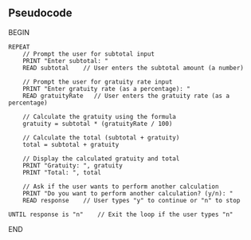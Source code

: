 ## Pseudocode

BEGIN

    REPEAT
        // Prompt the user for subtotal input
        PRINT "Enter subtotal: "
        READ subtotal    // User enters the subtotal amount (a number)

        // Prompt the user for gratuity rate input
        PRINT "Enter gratuity rate (as a percentage): "
        READ gratuityRate   // User enters the gratuity rate (as a percentage)

        // Calculate the gratuity using the formula
        gratuity = subtotal * (gratuityRate / 100)

        // Calculate the total (subtotal + gratuity)
        total = subtotal + gratuity

        // Display the calculated gratuity and total
        PRINT "Gratuity: ", gratuity
        PRINT "Total: ", total

        // Ask if the user wants to perform another calculation
        PRINT "Do you want to perform another calculation? (y/n): "
        READ response    // User types "y" to continue or "n" to stop

    UNTIL response is "n"    // Exit the loop if the user types "n"

END